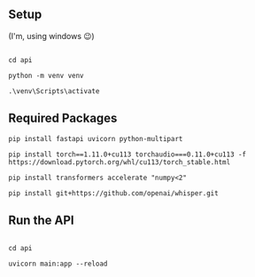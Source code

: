 ## Setup

(I'm, using windows 😉)

```

cd api

python -m venv venv

.\venv\Scripts\activate

```

## Required Packages

```
pip install fastapi uvicorn python-multipart

pip install torch==1.11.0+cu113 torchaudio===0.11.0+cu113 -f https://download.pytorch.org/whl/cu113/torch_stable.html

pip install transformers accelerate "numpy<2"

pip install git+https://github.com/openai/whisper.git

```

## Run the API

```

cd api

uvicorn main:app --reload

```
